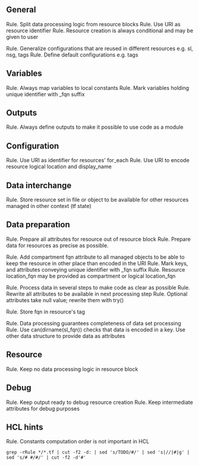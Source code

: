 ## General
Rule. Split data processing logic from resource blocks
Rule. Use URI as resource identifier
Rule. Resource creation is always conditional and may be given to user

Rule. Generalize configurations that are reused in different resources e.g. sl, nsg, tags
Rule. Define default configurations e.g. tags

## Variables
Rule. Always map variables to local constants
Rule. Mark variables holding unique identifier with _fqn suffix

## Outputs
Rule. Always define outputs to make it possible to use code as a module

## Configuration
Rule. Use URI as identifier for resources' for_each
Rule. Use URI to encode resource logical location and display_name

## Data interchange
Rule. Store resource set in file or object to be available for other resources managed in other context (tf state)

## Data preparation
Rule. Prepare all attributes for resource out of resource block
Rule. Prepare data for resources as precise as possible.

Rule. Add compartment fqn attribute to all managed objects to be able to keep the resource in other place than encoded in the URI
Rule. Mark keys, and attributes conveying unique identifier with _fqn suffix
Rule. Resource location_fqn may be provided as compartment or logical location_fqn

Rule. Process data in several steps to make code as clear as possible
Rule. Rewrite all attributes to be available in next processing step
Rule. Optional attributes take null value; rewrite them with try()

Rule. Store fqn in resource's tag

Rule. Data processing guarantees completeness of data set processing
Rule. Use can(dirname(sl_fqn)) checks that data is encoded in a key. Use other data structure to provide data as attributes

## Resource 
Rule. Keep no data processing logic in resource block

## Debug
Rule. Keep output ready to debug resource creation
Rule. Keep intermediate attributes for debug purposes

## HCL hints
Rule. Constants computation order is not important in HCL

```
grep -rRule */*.tf | cut -f2 -d: | sed 's/TODO/#/' | sed 's|//|#|g' | sed 's/# #/#/' | cut -f2 -d'#'
```